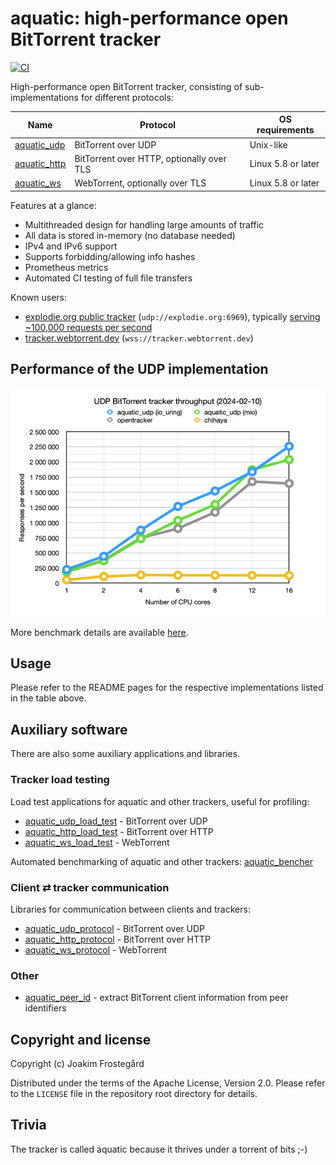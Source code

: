 # aquatic: high-performance open BitTorrent tracker

[![CI](https://github.com/greatest-ape/aquatic/actions/workflows/ci.yml/badge.svg)](https://github.com/greatest-ape/aquatic/actions/workflows/ci.yml)

High-performance open BitTorrent tracker, consisting
of sub-implementations for different protocols:

[aquatic_udp]: ./crates/udp
[aquatic_http]: ./crates/http
[aquatic_ws]: ./crates/ws

| Name           | Protocol                                  | OS requirements    |
|----------------|-------------------------------------------|--------------------|
| [aquatic_udp]  | BitTorrent over UDP                       | Unix-like          |
| [aquatic_http] | BitTorrent over HTTP, optionally over TLS | Linux 5.8 or later |
| [aquatic_ws]   | WebTorrent, optionally over TLS           | Linux 5.8 or later |

Features at a glance:

- Multithreaded design for handling large amounts of traffic
- All data is stored in-memory (no database needed)
- IPv4 and IPv6 support
- Supports forbidding/allowing info hashes
- Prometheus metrics
- Automated CI testing of full file transfers

Known users:

- [explodie.org public tracker](https://explodie.org/opentracker.html) (`udp://explodie.org:6969`), typically [serving ~100,000 requests per second](https://explodie.org/tracker-stats.html)
- [tracker.webtorrent.dev](https://tracker.webtorrent.dev) (`wss://tracker.webtorrent.dev`)

## Performance of the UDP implementation

![UDP BitTorrent tracker throughput](./documents/aquatic-udp-load-test-2024-02-10.png)

More benchmark details are available [here](./documents/aquatic-udp-load-test-2024-02-10.md).

## Usage

Please refer to the README pages for the respective implementations listed in
the table above.

## Auxiliary software

There are also some auxiliary applications and libraries.

### Tracker load testing

Load test applications for aquatic and other trackers, useful for profiling:

- [aquatic_udp_load_test](./crates/udp_load_test/) - BitTorrent over UDP
- [aquatic_http_load_test](./crates/http_load_test/) - BitTorrent over HTTP
- [aquatic_ws_load_test](./crates/ws_load_test/) - WebTorrent

Automated benchmarking of aquatic and other trackers: [aquatic_bencher](./crates/bencher/)

### Client ⇄ tracker communication

Libraries for communication between clients and trackers:

- [aquatic_udp_protocol](./crates/udp_protocol/) - BitTorrent over UDP
- [aquatic_http_protocol](./crates/http_protocol/) - BitTorrent over HTTP
- [aquatic_ws_protocol](./crates/ws_protocol/) - WebTorrent

### Other

- [aquatic_peer_id](./crates/peer_id/) - extract BitTorrent client information
  from peer identifiers

## Copyright and license

Copyright (c) Joakim Frostegård

Distributed under the terms of the Apache License, Version 2.0. Please refer to
the `LICENSE` file in the repository root directory for details.

## Trivia

The tracker is called aquatic because it thrives under a torrent of bits ;-)
